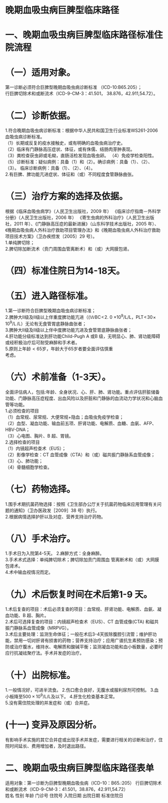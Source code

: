 # 晚期血吸虫病巨脾型临床路径  
# 一、晚期血吸虫病巨脾型临床路径标准住院流程  
# （一）适用对象。  
第一诊断必须符合巨脾型晚期血吸虫病诊断标准
（ICD-10:B65.205）；  
行巨脾切除术和或断流术（ICD-9-CM-3：41.501，
38.876，42.911,54.72）。  
# （二）诊断依据。  
1.符合晚期血吸虫病诊断标准：根据中华人民共和国卫生行业标准WS261-2006 血吸虫病诊断标准。  
（1）长期或反复的疫水接触史，或有明确的血吸虫病治疗史。  
（2）临床有门静脉高压症状、体征，或有侏儒、结肠肉芽肿表现。  
（3）粪检查获虫卵或毛蚴，直肠活检发现血吸虫卵。 （4）免疫学检查阳性。  
（5）诊断标准：疑似病例：具备（1）和（2）。确诊病例：具备（1）、（2）、（3）。 临床诊断病例：具备（1）、（2）、（4）。  
2.有巨脾、脾功能亢进症状、体征和（或）不同程度食管静脉曲张。  
# （三）治疗方案的选择及依据。  
根据《临床血吸虫病学》（人民卫生出版社，2009 年）
《临床诊疗指南－外科学分册》（人民卫生出版社，2006 年）
《寄生虫病的外科治疗》（人民卫生出版社，2011 年）、《门静脉高压症的最新进展》（山东科学技术出版社，2005 年）、《晚期血吸虫病人外科治疗救助项目管理办法》和《晚期血吸虫病人外科治疗救助项目技术方案》（卫办疾控发〔2005〕29 号）。  
1.单纯脾切除；  
2.脾切除加断流术（贲门周围血管离断术）和（或）大网膜包肾。  
# （四）标准住院日为14-18天。  
# （五）进入路径标准。  
1.第一诊断符合巨脾型晚期血吸虫病诊断标准；  
2.脾肿大Ⅱ级及Ⅱ级以上伴重度脾功能亢进（$(\mathbb{W}\mathrm{BC}\!<\!2.~0$ $\times10^{9}/\mathrm{L}$/L，$\mathrm{PLT\!<\!30\!\times\!10^{9}/L}\,$/L）无论有无食管胃底静脉曲张者；  
3.脾肿大Ⅱ级及Ⅱ级以上伴中度脾功能亢进及食管胃底静脉曲张者；  
4.肝功能分级标准达到肝功能Child-Pugh A 或B 级，无明显心、肺、肾功能障碍或经积极治疗后可耐受麻醉和手术者。  
5.原则上年龄${<}65$岁，年龄大于65岁者要全面评估慎重  
考虑。  
# （六）术前准备（1-3天）。  
全面评估病人，包括:年龄、全身状况、心、肝、肺、肾功能。重点评估肝脏储备功能、门静脉高压症程度、出血风险以及肝脏和门静脉的血流动力学状况和心脑血管等功能。  
1.必须检查的项目  
（1）血常规、尿常规、大便常规$+$隐血；血吸虫免疫学检查；  
（2）血型、凝血功能、输血前五项、肝肾功能、电解质、血糖、血氨、AFP、HBV-DNA；  
（3）心电图、胸片、B 超、胃镜。  
2.选择检查的项目  
（1）内镜超声检查术（EUS）；  
（2）影像学检查：CT 血管成像（CTA）和（或）磁共振门静脉系血管成像；  
（3）心、肺功能；  
（4）骨髓细胞学检查。  
# （七）药物选择。  
1.围手术期抗菌药物选择：按照《卫生部办公厅关于抗菌药物临床应用管理有关问题的通知》（卫办医政发［2009］38 号）执行。  
2.根据病情选择护肝以及对症、营养支持治疗药物。  
# （八）手术治疗。  
1.手术日为入院第4-5天。 2.麻醉方式：全身麻醉。  
3.手术术式选择：单纯脾切除术；脾切除加贲门周围血 管离断术和（或）大网膜包肾术。  
4.术中输血视情况而定。  
# （九）术后恢复时间在术后第1-9 天。  
1.术后复查的项目：术后必须复查的项目：血常规、肝肾功能、电解质、血氨、凝血功能、B 超、胸片。  
2.术后可选择复查的项目：内镜超声检查术（EUS）、CT 血管成像(CTA) 和磁共振门静脉系血管成像（MRPVG）。  
3.术后主要处理：监测生命体征；一般在术后3-4天拔除腹腔引流管；维护肝功能，禁用一切对肝肾有损害的药物；营养支持治疗；应用广谱抗生素预防感染；预防或治疗腹水，维持水、电解质和酸碱平衡；监测凝血功能和血小板数量，必要时应行抗凝祛聚疗法。手术并发症的治疗。  
# （十）出院标准。  
1.一般情况好，可进半流食。 2.伤口愈合良好，无腹水或服利尿剂可控制。 3.血小板降至$500\times10^{9}/\mathrm{L}$/L及以下。 4.肝生化检查基本正常。  
5.没有需住院处理的并发症和（或）合并症。  
# (十一) 变异及原因分析。  
有影响手术实施的其它合并症或出现手术并发症，需要进行相关的诊断和治疗，住院时间延长、费用增加者，及时退出路径。  
# 二、晚期血吸虫病巨脾型临床路径表单  
适用对象：第一诊断为巨脾型晚期血吸虫病（ICD-10：B65.:205） 行巨脾切除术和或断流术（ICD-9-CM-3：41.501，38.876，42.911,54.72）  
姓名      性别       年龄       门诊号     住院号      入院日期              出院日期                  标准住院日  
